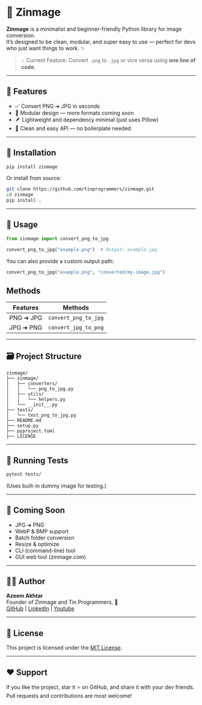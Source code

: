 # 📸 Zinmage

**Zinmage** is a minimalist and beginner-friendly Python library for image conversion.  
It’s designed to be clean, modular, and super easy to use — perfect for devs who just want things to work. ✨

> 💡 Current Feature: Convert `.png` to `.jpg` or vice versa using **one line of code**.

---

## 🚀 Features

- ✅ Convert PNG ➜ JPG in seconds
- 🧩 Modular design — more formats coming soon
- 🪶 Lightweight and dependency minimal (just uses Pillow)
- 💬 Clean and easy API — no boilerplate needed

---

## 🔧 Installation

```bash
pip install zinmage

```

Or install from source:

```bash
git clone https://github.com/tinprogrammers/zinmage.git
cd zinmage
pip install .

```

---

## 🧠 Usage

```python
from zinmage import convert_png_to_jpg

convert_png_to_jpg("example.png")  # Output: example.jpg

```

You can also provide a custom output path:

```python
convert_png_to_jpg("example.png", "converted/my-image.jpg")

```
## Methods
| Features        | Methods              |
|----------------|---------------------|
| PNG ➜ JPG      | `convert_png_to_jpg` |
| JPG ➜ PNG      | `convert_jpg_to_png` |

---

## 🗃️ Project Structure

```
zinmage/
├── zinmage/
│   ├── converters/
│   │   └── png_to_jpg.py
│   ├── utils/
│   │   └── helpers.py
│   └── __init__.py
├── tests/
│   └── test_png_to_jpg.py
├── README.md
├── setup.py
├── pyproject.toml
├── LICENSE

```

---

## 🧪 Running Tests

```bash
pytest tests/

```

(Uses built-in dummy image for testing.)

---

## 📌 Coming Soon

- JPG ➜ PNG
- WebP & BMP support
- Batch folder conversion
- Resize & optimize
- CLI (command-line) tool
- GUI web tool (zinmage.com)

---

## 🧑‍💻 Author

**Azeem Akhtar**  
Founder of Zinmage and Tin Programmers, 🚀  
[GitHub](https://github.com/tinprogrammers) | [LinkedIn](https://www.linkedin.com/in/azeemakhtarofficial/) | [Youtube](https://www.youtube.com/@TinProgrammerofficial)

---

## 📄 License

This project is licensed under the [MIT License](https://opensource.org/license/mit).

---

## ❤️ Support

If you like the project, star it ⭐ on GitHub, and share it with your dev friends.  
Pull requests and contributions are most welcome!

